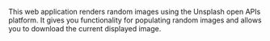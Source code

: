 This web application renders random images using the Unsplash open APIs platform. It gives you functionality for populating random images and allows you to download the current displayed image.
